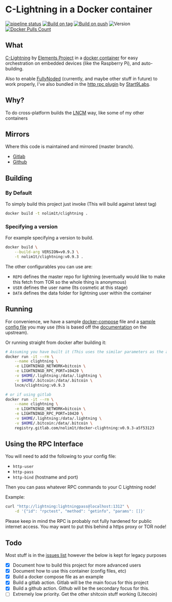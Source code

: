 # C-Lightning in a Docker container

[![pipeline status](https://gitlab.com/nolim1t/docker-clightning/badges/master/pipeline.svg)](https://gitlab.com/lncm/docker-clightning/-/commits/master)
[![Build on tag](https://github.com/lncm/docker-clightning/workflows/Docker%20build%20on%20tag/badge.svg)](https://github.com/lncm/docker-clightning/actions?query=workflow%3A%22Docker+build+on+tag%22)
[![Build on push](https://github.com/lncm/docker-clightning/workflows/Docker%20build%20on%20push/badge.svg)](https://github.com/lncm/docker-clightning/actions?query=workflow%3A%22Docker+build+on+push%22)
![Version](https://img.shields.io/github/v/release/lncm/docker-clightning?sort=semver) 
[![Docker Pulls Count](https://img.shields.io/docker/pulls/lncm/clightning.svg?style=flat)](https://hub.docker.com/r/lncm/clightning)

## What

[C-Lightning](https://github.com/ElementsProject/lightning) by [Elements Project](https://github.com/ElementsProject/) in a [docker container](https://gitlab.com/nolim1t/docker-clightning) for easy orchestration on embedded devices (like the Raspberry Pi), and auto-building.

Also to enable [FullyNoded](https://github.com/Fonta1n3/FullyNoded/) (currently, and maybe other stuff in future) to work properly, I've also bundled in the [http rpc plugin](https://github.com/Start9Labs/c-lightning-http-plugin) by [Start9Labs](https://github.com/Start9Labs).

## Why?

To do cross-platform builds the [LNCM](https://github.com/lncm/) way, like some of my other containers

## Mirrors

Where this code is maintained and mirrored (master branch).

* [Gitlab](https://gitlab.com/nolim1t/docker-clightning)
* [Github](https://github.com/lncm/docker-clightning)

## Building

### By Default

To simply build this project just invoke (This will build against latest tag)

```bash
docker build -t nolim1t/clightning .
```

### Specifying a version

For example specifying a version to build.


```bash
docker build \
    --build-arg VERSION=v0.9.3 \
    -t nolim1t/clightning:v0.9.3 .
```
The other configurables you can use are:

- `REPO` defines the master repo for lightning (eventually would like to make this fetch from TOR so the whole thing is anonymous)
- `USER` defines the user name (Its cosmetic at this stage)
- `DATA` defines the data folder for lightning user within the container

## Running

For convenience, we have a sample [docker-compose](https://gitlab.com/nolim1t/docker-clightning/-/raw/master/docker-compose.yml-dist) file and a [sample config file](https://gitlab.com/nolim1t/docker-clightning/-/raw/master/doc/config.dist)
you may use (this is based off the [documentation](https://github.com/ElementsProject/lightning/blob/master/doc/lightningd-config.5.md) on the upstream).

Or running straight from docker after building it:

```bash
# Assuming you have built it (This uses the similar parameters as the above docker-compose)
docker run -it --rm \
    --name clightning \
    -e LIGHTNINGD_NETWORK=bitcoin \
    -e LIGHTNINGD_RPC_PORT=10420 \
    -v $HOME/.lightning:/data/.lightning \
    -v $HOME/.bitcoin:/data/.bitcoin \
    lncm/clightning:v0.9.3

# or if using gitlab
docker run -it --rm \
    --name clightning \
    -e LIGHTNINGD_NETWORK=bitcoin \
    -e LIGHTNINGD_RPC_PORT=10420 \
    -v $HOME/.lightning:/data/.lightning \
    -v $HOME/.bitcoin:/data/.bitcoin \
    registry.gitlab.com/nolim1t/docker-clightning:v0.9.3-a5f53123
```

## Using the RPC Interface

You will need to add the following to your config file:

* `http-user`
* `http-pass`
* `http-bind` (hostname and port)

Then you can pass whatever RPC commands to your C Lightning node!

Example:

```bash
curl "http://lightning:lightningpass@localhost:1312" \
    -d '{"id": "rpctest", "method": "getinfo", "params": []}'
```

Please keep in mind the RPC is probably not fully hardened for public internet access. You may want to put this behind a https proxy or TOR node!

## Todo

Most stuff is in the [issues list](https://gitlab.com/nolim1t/docker-clightning/-/issues) however the below is kept for legacy purposes

- [x] Document how to build this project for more advanced users
- [x] Document how to use this container (config files, etc)
- [x] Build a docker compose file as an example
- [x] Build a gitlab action. Gitlab will be the main focus for this project
- [x] Build a github action. Github will be the secondary focus for this.
- [ ] Extremely low priority. Get the other shitcoin stuff working (Litecoin)
